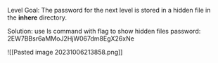 Level Goal: The password for the next level is stored in a hidden file in the **inhere** directory.

Solution: use ls command with flag to show hidden files
password: 2EW7BBsr6aMMoJ2HjW067dm8EgX26xNe

![[Pasted image 20231006213858.png]]